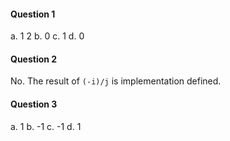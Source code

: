 #### Question 1
a. 1 2
b. 0
c. 1
d. 0

#### Question 2
No. The result of `(-i)/j` is implementation defined.

#### Question 3
a. 1
b. -1
c. -1
d. 1
